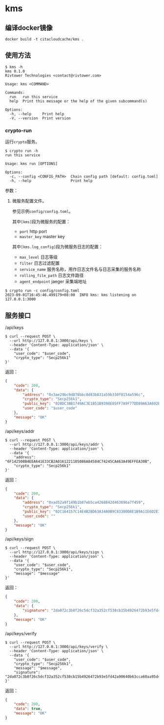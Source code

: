 # kms

## 编译docker镜像
```
docker build -t citacloudcache/kms .
```
## 使用方法

```
$ kms -h
kms 0.1.0
Rivtower Technologies <contact@rivtower.com>

Usage: kms <COMMAND>

Commands:
  run   run this service
  help  Print this message or the help of the given subcommand(s)

Options:
  -h, --help     Print help
  -V, --version  Print version
```

### crypto-run

运行`crypto`服务。

```
$ crypto run -h
run this service

Usage: kms run [OPTIONS]

Options:
  -c, --config <CONFIG_PATH>  Chain config path [default: config.toml]
  -h, --help                  Print help
```

参数：
1. 微服务配置文件。

    参见示例`config/config.toml`。

    其中`[kms]`段为微服务的配置：
    * `port` http port
    * `master_key` master key

    其中`[kms.log_config]`段为微服务日志的配置：
    * `max_level` 日志等级
    * `filter` 日志过滤配置
    * `service_name` 服务名称，用作日志文件名与日志采集的服务名称
    * `rolling_file_path` 日志文件路径
    * `agent_endpoint` jaeger 采集端地址

```
$ crypto run -c config/config.toml
2023-09-01T16:45:46.499179+08:00  INFO kms: kms listening on 127.0.0.1:3000
```

## 服务接口

/api/keys

```
$ curl --request POST \
  --url http://127.0.0.1:3000/api/keys \
  --header 'Content-Type: application/json' \
  --data '{
    "user_code": "$user_code",
    "crypto_type": "Secp256k1"
}'
```

返回：

```json
{
    "code": 200,
    "data": {
        "address": "0x3ae29bc9d878bbc0d83b831a59b330f0154a596c",
        "crypto_type": "Secp256k1",
        "public_key": "028DC3BB1749AC3E1B51B9398E85FF7A9F77DD89A63A692ED4B053644D4F8AB5BC",
        "user_code": "$user_code"
    },
    "message": "OK"
}
```

/api/keys/addr

```
$ curl --request POST \
  --url http://127.0.0.1:3000/api/keys/addr \
  --header 'Content-Type: application/json' \
  --data '{
    "address": "6F142508B4EEA641E33CB2A0161221105086A84584C74245CA463A49EFFEA30B",
    "crypto_type": "Secp256k1"
}'
```

返回：

```json
{
    "code": 200,
    "data": {
        "address": "0xad52a9f149b1b87eb5ca4268842d463696a7f459",
        "crypto_type": "Secp256k1",
        "public_key": "02C164157C14E4B2BD63A34A0B9C83300D8E1B9A11E6D2E32C4CEC2FFE5DFEEAD2",
        "user_code": ""
    },
    "message": "OK"
}
```

/api/keys/sign

```
$ curl --request POST \
  --url http://127.0.0.1:3000/api/keys/sign \
  --header 'Content-Type: application/json' \
  --data '{
    "user_code": "$user_code",
    "crypto_type": "Secp256k1",
    "message": "$message"
}'
```

返回：

```json
{
    "code": 200,
    "data": {
        "signature": "2da072c3b8f26c5dcf32a352cf538cb15b4926472b93e5fd42a90640b63cca60aa95d48d35876aa49386fff6ef181dcc0d42c713e1de56eb5ffef5d06d6c216bca2ff3086c5f7a2c80f56fa58f6248c3e17dc8c2b34f1b411e06125649a458ecc5d864c724681fa1758dbb131f67966dd3bd4d399a02ad0844130f15839e0a77"
    },
    "message": "OK"
}
```

/api/keys/verify

```
$ curl --request POST \
  --url http://127.0.0.1:3000/api/keys/verify \
  --header 'Content-Type: application/json' \
  --data '{
    "user_code": "$user_code",
    "crypto_type": "Secp256k1",
    "message": "$message",
    "signature": "2da072c3b8f26c5dcf32a352cf538cb15b4926472b93e5fd42a90640b63cca60aa95d48d35876aa49386fff6ef181dcc0d42c713e1de56eb5ffef5d06d6c216bca2ff3086c5f7a2c80f56fa58f6248c3e17dc8c2b34f1b411e06125649a458ecc5d864c724681fa1758dbb131f67966dd3bd4d399a02ad0844130f15839e0a77"
}'
```

返回：

```json
{
    "code": 200,
    "data": true,
    "message": "OK"
}
```
